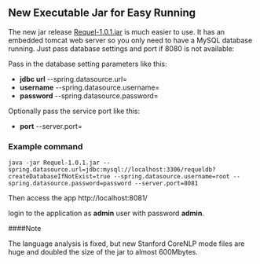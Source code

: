 ## New Executable Jar for Easy Running

The new jar release [Requel-1.0.1.jar](https://sourceforge.net/projects/requel/files/Requel-1.0.1.jar/download) is much easier to use. It has an embedded tomcat web server so you only need to have a MySQL database running. Just pass database settings and port if 8080 is not available:

Pass in the database setting parameters like this:

* **jdbc url** --spring.datasource.url=<url>
* **username** --spring.datasource.username=<username>
* **password** --spring.datasource.password=<password>
 
Optionally pass the service port like this:

* **port** --server.port=<portnumber>

### Example command

```java -jar Requel-1.0.1.jar --spring.datasource.url=jdbc:mysql://localhost:3306/requeldb?createDatabaseIfNotExist=true --spring.datasource.username=root --spring.datasource.password=password --server.port=8081```


Then access the app http://localhost:8081/

login to the application as **admin** user with password **admin**.

####Note

The language analysis is fixed, but new Stanford CoreNLP mode files are huge and doubled the size of the jar to almost 600Mbytes.